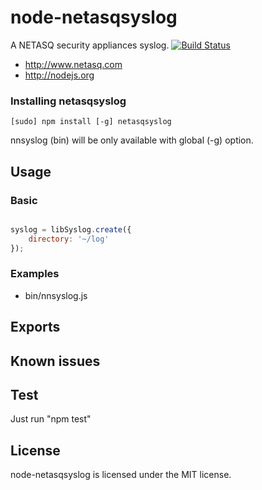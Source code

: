 # node-netasqsyslog

A NETASQ security appliances syslog. [![Build Status](https://secure.travis-ci.org/sdolard/node-netasqsyslog.png?branch=master)](http://travis-ci.org/sdolard/node-netasqsyslog)

* http://www.netasq.com
* http://nodejs.org

### Installing netasqsyslog

```
[sudo] npm install [-g] netasqsyslog
```
nnsyslog (bin) will be only available with global (-g) option.


## Usage
### Basic 
```javascript

syslog = libSyslog.create({
	directory: '~/log'
});              

```

### Examples
* bin/nnsyslog.js

## Exports 

## Known issues


## Test
Just run "npm test"


## License
node-netasqsyslog is licensed under the MIT license.